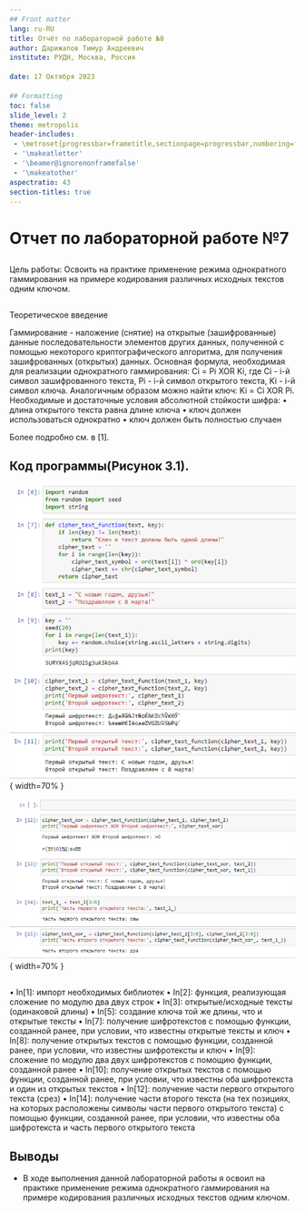 ```yaml
---
## Front matter
lang: ru-RU
title: Отчёт по лабораторной работе №8
author: Дарижапов Тимур Андреевич
institute: РУДН, Москва, Россия

date: 17 Октября 2023

## Formatting
toc: false
slide_level: 2
theme: metropolis
header-includes: 
 - \metroset{progressbar=frametitle,sectionpage=progressbar,numbering=fraction}
 - '\makeatletter'
 - '\beamer@ignorenonframefalse'
 - '\makeatother'
aspectratio: 43
section-titles: true
---
```


# Отчет по лабораторной работе №7

##

Цель работы: Освоить на практике применение режима однократного гаммирования на примере кодирования различных исходных текстов одним ключом.

## 

Теоретическое введение

Гаммирование - наложение (снятие) на открытые (зашифрованные) данные
последовательности элементов других данных, полученной с помощью некоторого криптографического алгоритма, для получения зашифрованных (открытых)
данных.
Основная формула, необходимая для реализации однократного гаммирования:
Ci = Pi XOR Ki, где Ci - i-й символ зашифрованного текста, Pi - i-й символ открытого
текста, Ki - i-й символ ключа.
Аналогичным образом можно найти ключ: Ki = Ci XOR Pi.
Необходимые и достаточные условия абсолютной стойкости шифра:
• длина открытого текста равна длине ключа
• ключ должен использоваться однократно
• ключ должен быть полностью случаен

Более подробно см. в [1].

## Код программы(Рисунок 3.1).

![Рисунок 1](image/1.PNG){ width=70% }

![Рисунок 2](image/2.PNG){ width=70% }

##

• In[1]: импорт необходимых библиотек
• In[2]: функция, реализующая сложение по модулю два двух строк
• In[3]: открытые/исходные тексты (одинаковой длины)
• In[5]: создание ключа той же длины, что и открытые тексты
• In[7]: получение шифротекстов с помощью функции, созданной ранее, при
условии, что известны открытые тексты и ключ
• In[8]: получение открытых текстов с помощью функции, созданной ранее,
при условии, что известны шифротексты и ключ
• In[9]: сложение по модулю два двух шифротекстов с помощию функции,
созданной ранее
• In[10]: получение открытых текстов с помощью функции, созданной ранее,
при условии, что известны оба шифротекста и один из открытых текстов
• In[12]: получение части первого открытого текста (срез)
• In[14]: получение части второго текста (на тех позициях, на которых расположены символы части первого открытого текста) с помощью функции,
созданной ранее, при условии, что известны оба шифротекста и часть первого открытого текста

## Выводы

- В ходе выполнения данной лабораторной работы я освоил на практике применение режима однократного гаммирования на примере кодирования различных исходных текстов одним ключом.
